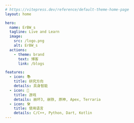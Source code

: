 ```yaml
---
# https://vitepress.dev/reference/default-theme-home-page
layout: home

hero:
  name: ErBW_s
  tagline: Live and Learn
  image:
    src: /logo.png
    alt: ErBW_s
  actions:
    - theme: brand
      text: 博客
      link: /blogs

features:
  - icon: 📚
    title: 研究方向
    details: 具身智能
  - icon: 👾
    title: 游戏
    details: 崩坏3, 崩铁, 原神, Apex, Terraria
  - icon: 🛠️
    title: 使用语言
    details: C/C++, Python, Dart, Kotlin
---
```


